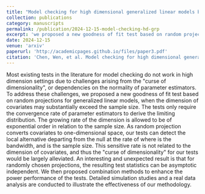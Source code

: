 ```yaml
---
title: "Model checking for high dimensional generalized linear models based on random projections"
collection: publications
category: manuscripts
permalink: /publication/2024-12-15-model-checking-hd-grp
excerpt: 'we proposed a new goodness of fit test based on random projections for generalized linear models, when the dimension of covariates may substantially exceed the sample size'
date: 2024-12-15
venue: 'arxiv'
paperurl: 'http://academicpages.github.io/files/paper3.pdf'
citation: 'Chen, Wen, et al. Model checking for high dimensional generalized linear models based on random projections. arXiv preprint arXiv:2412.10721 (2024).'
---
```


Most existing tests in the literature for model checking do not work in high dimension settings due to challenges arising from the "curse of dimensionality", or dependencies on the normality of parameter estimators. To address these challenges, we proposed a new goodness of fit test based on random projections for generalized linear models, when the dimension of covariates may substantially exceed the sample size. The tests only require the convergence rate of parameter estimators to derive the limiting distribution. The growing rate of the dimension is allowed to be of exponential order in relation to the sample size. As random projection converts covariates to one-dimensional space, our tests can detect the local alternative departing from the null at the rate of  where  is the bandwidth, and  is the sample size. This sensitive rate is not related to the dimension of covariates, and thus the "curse of dimensionality" for our tests would be largely alleviated. An interesting and unexpected result is that for randomly chosen projections, the resulting test statistics can be asymptotic independent. We then proposed combination methods to enhance the power performance of the tests. Detailed simulation studies and a real data analysis are conducted to illustrate the effectiveness of our methodology.

